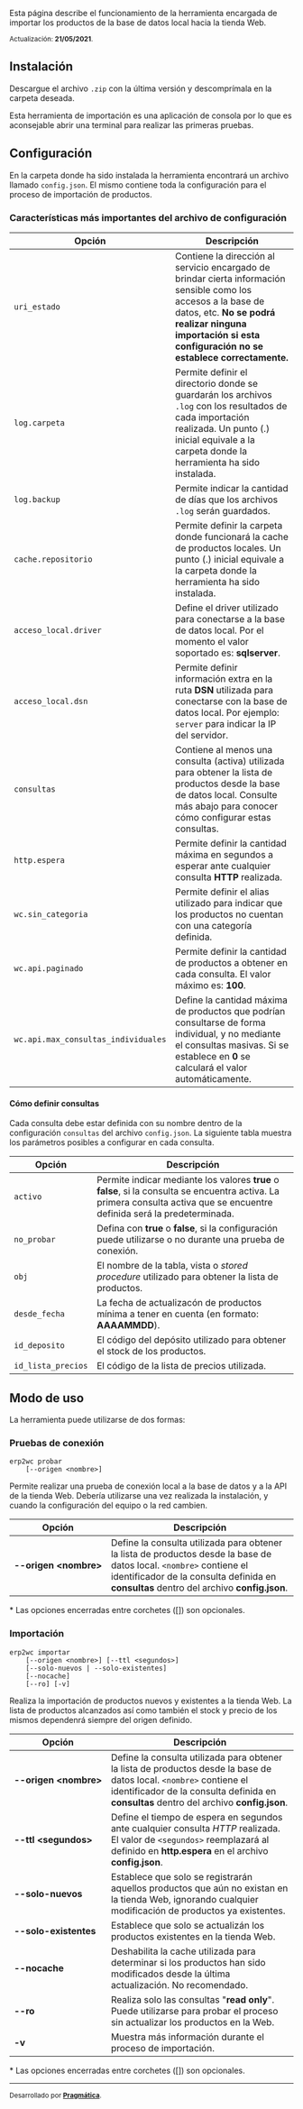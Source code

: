 Esta página describe el funcionamiento de la herramienta encargada de importar los productos de la base de datos local hacia la tienda Web.

<small>Actualización: **21/05/2021**.</small>

## Instalación

Descargue el archivo `.zip` con la última versión y descomprímala en la carpeta deseada.

Esta herramienta de importación es una aplicación de consola por lo que es aconsejable abrir una terminal para realizar las primeras pruebas.

## Configuración

En la carpeta donde ha sido instalada la herramienta encontrará un archivo llamado `config.json`. El mismo contiene toda la configuración para el proceso de importación de productos.

### Características más importantes del archivo de configuración

| Opción | Descripción |
|--------|-------------|
|`uri_estado`|Contiene la dirección al servicio encargado de brindar cierta información sensible como los accesos a la base de datos, etc. **No se podrá realizar ninguna importación si esta configuración no se establece correctamente.**|
|`log.carpeta`|Permite definir el directorio donde se guardarán los archivos `.log` con los resultados de cada importación realizada. Un punto (.) inicial equivale a la carpeta donde la herramienta ha sido instalada.|
|`log.backup`|Permite indicar la cantidad de días que los archivos `.log` serán guardados.|
|`cache.repositorio`|Permite definir la carpeta donde funcionará la cache de productos locales. Un punto (.) inicial equivale a la carpeta donde la herramienta ha sido instalada.|
|`acceso_local.driver`|Define el driver utilizado para conectarse a la base de datos local. Por el momento el valor soportado es: **sqlserver**.|
|`acceso_local.dsn`|Permite definir información extra en la ruta **DSN** utilizada para conectarse con la base de datos local. Por ejemplo: `server` para indicar la IP del servidor.|
|`consultas`|Contiene al menos una consulta (activa) utilizada para obtener la lista de productos desde la base de datos local. Consulte más abajo para conocer cómo configurar estas consultas.|
|`http.espera`|Permite definir la cantidad máxima en segundos a esperar ante cualquier consulta **HTTP** realizada.|
|`wc.sin_categoria`|Permite definir el alias utilizado para indicar que los productos no cuentan con una categoría definida.|
|`wc.api.paginado`|Permite definir la cantidad de productos a obtener en cada consulta. El valor máximo es: **100**.|
|`wc.api.max_consultas_individuales`|Define la cantidad máxima de productos que podrían consultarse de forma individual, y no mediante el consultas masivas. Si se establece en **0** se calculará el valor automáticamente.|

#### Cómo definir consultas

Cada consulta debe estar definida con su nombre dentro de la configuración `consultas` del archivo `config.json`. La siguiente tabla muestra los parámetros posibles a configurar en cada consulta.


| Opción | Descripción |
|--------|-------------|
|`activo`|Permite indicar mediante los valores **true** o **false**, si la consulta se encuentra activa. La primera consulta activa que se encuentre definida será la predeterminada.|
|`no_probar`|Defina con **true** o **false**, si la configuración puede utilizarse o no durante una prueba de conexión.|
|`obj`|El nombre de la tabla, vista o *stored procedure* utilizado para obtener la lista de productos.|
|`desde_fecha`|La fecha de actualizacón de productos mínima a tener en cuenta (en formato: **AAAAMMDD**).|
|`id_deposito`|El código del depósito utilizado para obtener el stock de los productos.|
|`id_lista_precios`|El código de la lista de precios utilizada.|

## Modo de uso

La herramienta puede utilizarse de dos formas:

### Pruebas de conexión

```
erp2wc probar
    [--origen <nombre>]
```

Permite realizar una prueba de conexión local a la base de datos y a la API de la tienda Web. Debería utilizarse una vez realizada la instalación, y cuando la configuración del equipo o la red cambien.

| Opción | Descripción |
|--------|-------------|
|<span style="white-space: nowrap;">**--origen &lt;nombre&gt;**</span>|Define la consulta utilizada para obtener la lista de productos desde la base de datos local. `<nombre>` contiene el identificador de la consulta definida en **consultas** dentro del archivo **config.json**.|

\* Las opciones encerradas entre corchetes ([]) son opcionales.

### Importación

```
erp2wc importar
    [--origen <nombre>] [--ttl <segundos>]
    [--solo-nuevos | --solo-existentes]
    [--nocache]
    [--ro] [-v]
```

Realiza la importación de productos nuevos y existentes a la tienda Web. La lista de productos alcanzados así como también el stock y precio de los mismos dependenrá siempre del origen definido.

| Opción | Descripción |
|--------|-------------|
|<span style="white-space: nowrap;">**--origen &lt;nombre&gt;**</span>|Define la consulta utilizada para obtener la lista de productos desde la base de datos local. `<nombre>` contiene el identificador de la consulta definida en **consultas** dentro del archivo **config.json**.|
|**--ttl &lt;segundos&gt;**|Define el tiempo de espera en segundos ante cualquier consulta *HTTP* realizada. El valor de `<segundos>` reemplazará al definido en **http.espera** en el archivo **config.json**.|
|**--solo-nuevos**|Establece que solo se registrarán aquellos productos que aún no existan en la tienda Web, ignorando cualquier modificación de productos ya existentes.|
|**--solo-existentes**|Establece que solo se actualizán los productos existentes en la tienda Web.|
|**--nocache**|Deshabilita la cache utilizada para determinar si los productos han sido modificados desde la última actualización. No recomendado.|
|**--ro**|Realiza solo las consultas "**read only**". Puede utilizarse para probar el proceso sin actualizar los productos en la Web.|
|**-v**|Muestra más información durante el proceso de importación.|

\* Las opciones encerradas entre corchetes ([]) son opcionales.

---

<small>Desarrollado por **[Pragmática](http://pragmatica.com.ar)**.</small>
